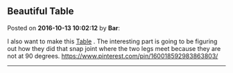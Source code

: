 ## Beautiful Table
Posted on **2016-10-13 10:02:12** by **Bar**:

I also want to make this  [Table](/images/Mv/Hk/MvHk_table.png.jpg) . The interesting part is going to be figuring out how they did that snap joint where the two legs meet because they are not at 90 degrees. https://www.pinterest.com/pin/160018592983863803/

---

